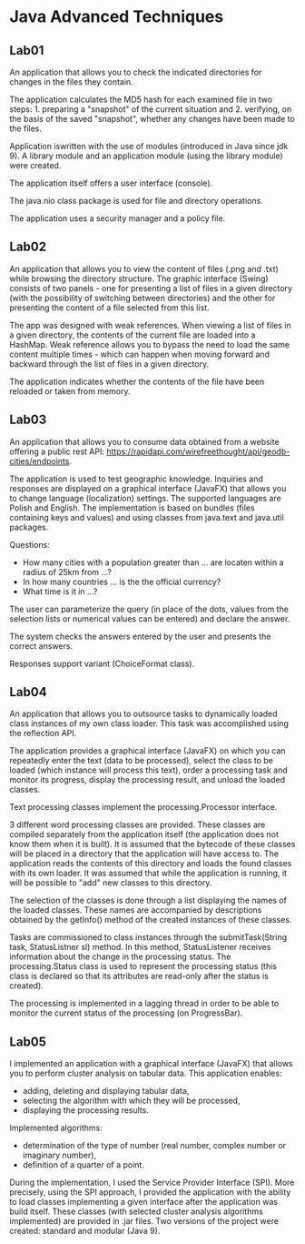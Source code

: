 # Java Advanced Techniques

## Lab01

An application that allows you to check the indicated directories for changes in the files they contain.

The application calculates the MD5 hash for each examined file in two steps: 1. preparing a "snapshot" of the current situation and 2. verifying, on the basis of the saved "snapshot", whether any changes have been made to the files.

Application iswritten with the use of modules (introduced in Java since jdk 9). A library module and an application module (using the library module) were created.

The application itself offers a user interface (console).

The java.nio class package is used for file and directory operations.

The application uses a security manager and a policy file.

## Lab02

An application that allows you to view the content of files (.png and .txt) while browsing the directory structure. The graphic interface (Swing) consists of two panels - one for presenting a list of files in a given directory (with the possibility of switching between directories) and the other for presenting the content of a file selected from this list.

The app was designed with weak references. When viewing a list of files in a given directory, the contents of the current file are loaded into a HashMap. Weak reference allows you to bypass the need to load the same content multiple times - which can happen when moving forward and backward through the list of files in a given directory.

The application indicates whether the contents of the file have been reloaded or taken from memory.

## Lab03

An application that allows you to consume data obtained from a website offering a public rest API: https://rapidapi.com/wirefreethought/api/geodb-cities/endpoints.

The application is used to test geographic knowledge. Inquiries and responses are displayed on a graphical interface (JavaFX) that allows you to change language (localization) settings. The supported languages are Polish and English. The implementation is based on bundles (files containing keys and values) and using classes from java.text and java.util packages.

Questions:
- How many cities with a population greater than ... are locaten within a radius of 25km from ...?
- In  how many countries ... is the the official currency?
- What time is it in ...?

The user can parameterize the query (in place of the dots, values from the selection lists or numerical values can be entered) and declare the answer.

The system checks the answers entered by the user and presents the correct answers.

Responses support variant (ChoiceFormat class).

## Lab04

An application that allows you to outsource tasks to dynamically loaded class instances of my own class loader. This task was accomplished using the reflection API.

The application provides a graphical interface (JavaFX) on which you can repeatedly enter the text (data to be processed), select the class to be loaded (which instance will process this text), order a processing task and monitor its progress, display the processing result, and unload the loaded classes.

Text processing classes implement the processing.Processor interface.

3 different word processing classes are provided. These classes are compiled separately from the application itself (the application does not know them when it is built). It is assumed that the bytecode of these classes will be placed in a directory that the application will have access to. The application reads the contents of this directory and loads the found classes with its own loader. It was assumed that while the application is running, it will be possible to "add" new classes to this directory.

The selection of the classes is done through a list displaying the names of the loaded classes. These names are accompanied by descriptions obtained by the getInfo() method of the created instances of these classes.

Tasks are commissioned to class instances through the submitTask(String task, StatusListner sl) method. In this method, StatusListener receives information about the change in the processing status.
The processing.Status class is used to represent the processing status (this class is declared so that its attributes are read-only after the status is created).

The processing is implemented in a lagging thread in order to be able to monitor the current status of the processing (on ProgressBar).

## Lab05

I implemented an application with a graphical interface (JavaFX) that allows you to perform cluster analysis on tabular data.
This application enables:
- adding, deleting and displaying tabular data,
- selecting the algorithm with which they will be processed,
- displaying the processing results.

Implemented algorithms:
- determination of the type of number (real number, complex number or imaginary number),
- definition of a quarter of a point.

During the implementation, I used the Service Provider Interface (SPI).
More precisely, using the SPI approach, I provided the application with the ability to load classes implementing a given interface after the application was build itself.
These classes (with selected cluster analysis algorithms implemented) are provided in .jar files.
Two versions of the project were created: standard and modular (Java 9).
